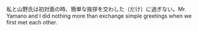 <tr><td>私と山野氏は初対面の時、簡単な挨拶を交わした（だけ）に過ぎない。<td><tr><tr><td>Mr. Yamano and I did nothing more than exchange simple greetings when we first met each other.<td><tr></table>


